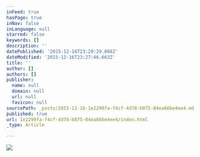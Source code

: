 ```yaml
---
inFeed: true
hasPage: true
inNav: false
inLanguage: null
starred: false
keywords: []
description: ''
datePublished: '2015-12-16T23:29:29.868Z'
dateModified: '2015-12-16T23:27:46.663Z'
title: ''
author: []
authors: []
publisher:
  name: null
  domain: null
  url: null
  favicon: null
sourcePath: _posts/2015-12-16-1e2299fa-f4cf-4d78-b075-84ea66be4ee4.md
published: true
url: 1e2299fa-f4cf-4d78-b075-84ea66be4ee4/index.html
_type: Article

---
```

![](https://the-grid-user-content.s3-us-west-2.amazonaws.com/3ac859e3-20eb-4acf-bccb-ca9a6ada7359.jpg)